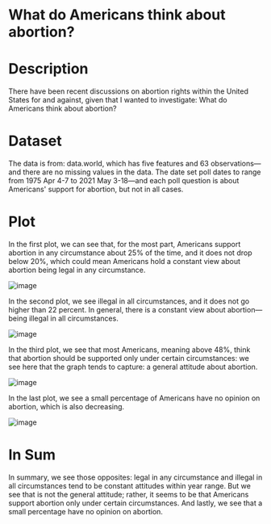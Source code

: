 # What do Americans think about abortion?

# Description

There have been recent discussions on abortion rights within the United States for and against, given that I wanted to investigate: What do Americans think about abortion?


# Dataset

The data is from: data.world, which has five features and 63 observations—and there are no missing values in the data. The date set poll dates to range from 1975 Apr 4-7 to 2021 May 3-18—and each poll question is about Americans' support for abortion, but not in all cases.

# Plot

In the first plot, we can see that, for the most part, Americans support abortion in any circumstance about 25% of the time, and it does not drop below 20%, which could mean Americans hold a constant view about abortion being legal in any circumstance.

![image](https://user-images.githubusercontent.com/55922514/138236602-a0ca2836-2777-444f-b909-476dae8e46ca.png)



In the second plot, we see illegal in all circumstances, and it does not go higher than 22 percent. In general, there is a constant view about abortion—being illegal in all circumstances.

![image](https://user-images.githubusercontent.com/55922514/138236652-0de0f7fd-50b4-492f-a6db-448d046a4435.png)



In the third plot, we see that most Americans, meaning above 48%, think that abortion should be supported only under certain circumstances: we see here that the graph tends to capture: a general attitude about abortion.

![image](https://user-images.githubusercontent.com/55922514/138240419-e6eb1da3-8f22-49b0-b23b-f30baede74e7.png)




In the last plot, we see a small percentage of Americans have no opinion on abortion, which is also decreasing.


![image](https://user-images.githubusercontent.com/55922514/138240226-17f34907-8102-4b3e-a175-d40656d4d081.png)




# In Sum

In summary, we see those opposites: legal in any circumstance and illegal in all circumstances tend to be constant attitudes within year range. But we see that is not the general attitude; rather, it seems to be that Americans support abortion only under certain circumstances. And lastly, we see that a small percentage have no opinion on abortion.

